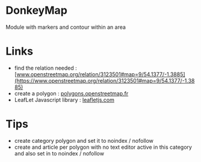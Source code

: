 # DonkeyMap
Module with markers and contour within an area

# Links
- find the relation needed : [www.openstreetmap.org/relation/3123501#map=9/54.1377/-1.3885](https://www.openstreetmap.org/relation/3123501#map=9/54.1377/-1.3885)
- create a polygon : [polygons.openstreetmap.fr](http://polygons.openstreetmap.fr/)
- LeafLet Javascript library : [leafletjs.com](https://leafletjs.com/)

# Tips
- create category polygon and set it to noindex / nofollow
- create and article per polygon with no text editor active in this category and also set in to noindex / nofollow
